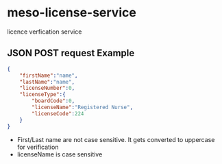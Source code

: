# meso-license-service
licence verfication service

## JSON POST request Example 
```JSON
{
	"firstName":"name",
	"lastName":"name",
	"licenseNumber":0,
	"licenseType":{
		"boardCode":0,
		"licenseName":"Registered Nurse",
		"licenseCode":224
	}
}

```
- First/Last name are not case sensitive. It gets converted to uppercase for verification
- licenseName is case sensitive